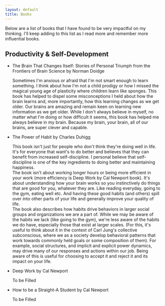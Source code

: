 ```yaml
---
layout: default
title: Books
---
```


Below are a list of books that I have found to be very impactful on my thinking. I'll keep adding to this list as I read more and remember more influential books.


## Productivity & Self-Development

<ul class="collapsible" data-collapsible="expandable">
  <li>
    <div class="header collapsible-header center"> 
    The Brain That Changes Itself: Stories of Personal Triumph from the Frontiers of Brain Science by Norman Doidge
    </div>
    <div class="body collapsible-body">
      <p> Sometimes I'm anxious or afraid that I'm not smart enough to learn something. I think about how I'm not a child prodigy or how I missed the magical young age of plasticity where children learn like sponges. This book has helped to dispel some misconceptions I held about how the brain learns and, more importantly, how this learning changes as we get older. Our brains are amazing and remain keen on learning new information as we get older. While I don't always believe in myself, no matter what I'm doing or how difficult it seems, this book has helped me always believe in my brain. Because my brain, your brain, all of our brains, are super clever and capable.
      </p>
    </div>
  </li>
</ul>


<ul class="collapsible" data-collapsible="expandable">
  <li>
    <div class="header collapsible-header center"> 
    The Power of Habit by Charles Duhigg
    </div>
    <div class="body collapsible-body">
      <p> This book isn't just for people who don't think they're doing well in life. It's for everyone that want's to do better and believes that they can benefit from increased self-discipline. I personal believe that self-discipline is one of the key ingredients to doing better and maintaining happiness.
      <br>
      The book isn't about working longer hours or being more efficient in your work (more efficiency is Deep Work by Cal Newport book). It's about understanding how your brain works so you instinctively do things that are good for you, whatever they are. Like reading everyday, going to the gym, eating well etc. And having these good habits (and others) spill over into other parts of your life and generally improve your quality of life.
      <br>
      The book also describes how habits drive behaviors in larger social groups and organizations we are a part of. While we may be aware of the habits we lack (like going to the gym), we're less aware of the habits we do have, especially those that exist at larger scales. (For this, it's useful to think about it in the context of Carl Jung's collective subconscious, where we as a society develop behavioral patterns that work towards commonly held goals or some composition of them). For example, social structures, and implicit and explicit power dynamics, may drive many of our responses and actions within our job. Being aware of this is useful for choosing to accept it and reject it and its impact on your life. 
      </p>
    </div>
  </li>
</ul>

<ul class="collapsible" data-collapsible="expandable">
  <li>
    <div class="header collapsible-header center"> 
    Deep Work by Cal Newport
    </div>
    <div class="body collapsible-body">
      <p> To be Filled
      </p>
    </div>
  </li>
</ul>

<ul class="collapsible" data-collapsible="expandable">
  <li>
    <div class="header collapsible-header center"> 
    How to be a Straight-A Student by Cal Newport
    </div>
    <div class="body collapsible-body">
      <p> To be Filled
      </p>
    </div>
  </li>
</ul>
